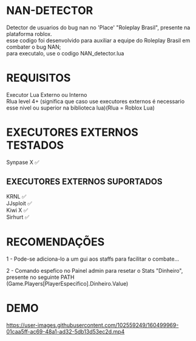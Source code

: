 # NAN-DETECTOR
Detector de usuarios do bug nan no 'Place' "Roleplay Brasil", presente na plataforma roblox.
<br/>
esse codigo foi desenvolvido para auxiliar a equipe do Roleplay Brasil em combater o bug NAN;
<br/>
para executalo, use o codigo NAN_detector.lua

# REQUISITOS
Executor Lua Externo ou Interno
<br/>
Rlua level 4+ (significa que caso use executores externos é necessario esse nivel ou superior na biblioteca lua)(Rlua = Roblox Lua)

# EXECUTORES EXTERNOS TESTADOS
Synpase X ✅

## EXECUTORES EXTERNOS SUPORTADOS
KRNL ✅
<br/>
JJsploit ✅
<br/>
Kiwi X ✅
<br/>
Sirhurt ✅



# RECOMENDAÇÕES
1 - Pode-se adiciona-lo a um gui aos staffs  para facilitar o combate...
<br/>

2 - Comando espefico no Painel admin para resetar o Stats "Dinheiro", presente no seguinte PATH (Game.Players[PlayerEspecifico].Dinheiro.Value)



# DEMO
https://user-images.githubusercontent.com/102559249/160499969-01caa5ff-ac69-48a1-ad32-5db13d53ec2d.mp4

